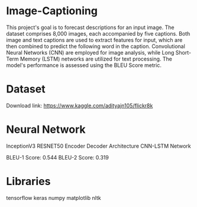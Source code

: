 # Image-Captioning

This project's goal is to forecast descriptions for an input image. The dataset comprises 8,000 images, each accompanied by five captions. Both image and text captions are used to extract features for input, which are then combined to predict the following word in the caption. Convolutional Neural Networks (CNN) are employed for image analysis, while Long Short-Term Memory (LSTM) networks are utilized for text processing. The model's performance is assessed using the BLEU Score metric.

# Dataset 
Download link: https://www.kaggle.com/adityajn105/flickr8k

# Neural Network

InceptionV3
RESNET50 
Encoder Decoder Architecture
CNN-LSTM Network

BLEU-1 Score: 0.544 BLEU-2 Score: 0.319

# Libraries

tensorflow
keras
numpy
matplotlib
nltk
